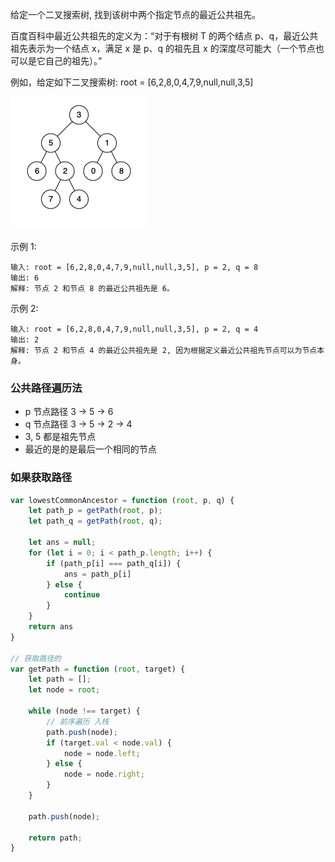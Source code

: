 给定一个二叉搜索树, 找到该树中两个指定节点的最近公共祖先。

百度百科中最近公共祖先的定义为：“对于有根树 T 的两个结点 p、q，最近公共祖先表示为一个结点 x，满足 x 是 p、q 的祖先且 x 的深度尽可能大（一个节点也可以是它自己的祖先）。”

例如，给定如下二叉搜索树: root = [6,2,8,0,4,7,9,null,null,3,5]

![img.png](二叉树的最近公共祖先.png)

示例 1:

```
输入: root = [6,2,8,0,4,7,9,null,null,3,5], p = 2, q = 8
输出: 6 
解释: 节点 2 和节点 8 的最近公共祖先是 6。
```

示例 2:

```
输入: root = [6,2,8,0,4,7,9,null,null,3,5], p = 2, q = 4
输出: 2
解释: 节点 2 和节点 4 的最近公共祖先是 2, 因为根据定义最近公共祖先节点可以为节点本身。
```

### 公共路径遍历法

* p 节点路径 3 -> 5 -> 6
* q 节点路径 3 -> 5 -> 2 -> 4
* 3, 5 都是祖先节点
* 最近的是的是最后一个相同的节点


### 如果获取路径

```js
var lowestCommonAncestor = function (root, p, q) {
    let path_p = getPath(root, p);
    let path_q = getPath(root, q);
    
    let ans = null;
    for (let i = 0; i < path_p.length; i++) {
        if (path_p[i] === path_q[i]) {
            ans = path_p[i]
        } else {
            continue
        }
    }
    return ans
}

// 获取路径的
var getPath = function (root, target) {
    let path = [];
    let node = root;
    
    while (node !== target) {
        // 前序遍历 入栈
        path.push(node);
        if (target.val < node.val) {
            node = node.left;
        } else {
            node = node.right;
        }
    }
    
    path.push(node);
    
    return path;
}
```